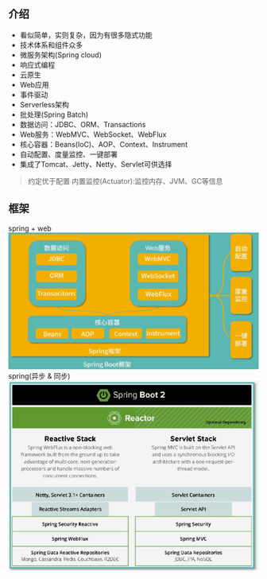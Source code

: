 ## 介绍
+ 看似简单，实则复杂，因为有很多隐式功能
+ 技术体系和组件众多
+ 微服务架构(Spring cloud)
+ 响应式编程
+ 云原生
+ Web应用
+ 事件驱动
+ Serverless架构
+ 批处理(Spring Batch)
+ 数据访问：JDBC、ORM、Transactions
+ Web服务：WebMVC、WebSocket、WebFlux
+ 核心容器：Beans(IoC)、AOP、Context、Instrument
+ 自动配置、度量监控、一键部署
+ 集成了Tomcat、Jetty、Netty、Servlet可供选择
> 约定优于配置
> 内置监控(Actuator):监控内存、JVM、GC等信息

## 框架
spring + web
![](assets/sprintbootframework.png)
spring(异步 & 同步)
![](assets/spring2.png)


